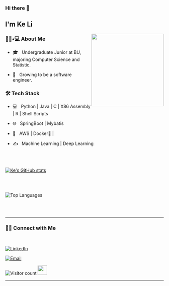 ### Hi there 👋<h2> I'm Ke Li</h2>

<img align='right' src="https://media.giphy.com/media/M9gbBd9nbDrOTu1Mqx/giphy.gif" width="230">

<h3> 👨🏻•💻 About Me </h3>



- 🎓 &nbsp; Undergraduate Junior at BU, majoring Computer Science and Statistic.

- 🌱 &nbsp; Growing to be a software engineer.




<h3>🛠 Tech Stack</h3>



- 💻 &nbsp; Python | Java | C | X86 Assembly | R | Shell Scripts

- 🌐 &nbsp; SpringBoot | Mybatis 

- 🔧 &nbsp; AWS | Docker🐳 |

- ✍️ &nbsp; Machine Learning | Deep Learning 

<br/><br/>

[![Ke's GitHub stats](https://github-readme-stats.vercel.app/api?username=like101101)](https://github.com/like101101/github-readme-stats)

<br/>

<br/>

![Top Languages](https://github-readme-stats.vercel.app/api/top-langs/?username=like101101&show_icons=true&exclude_repo=like101101.github.io)

<br><br>



<hr>



<h3> 🤝🏻 Connect with Me </h3>

<br>



<p align="center">

<a href="https://www.linkedin.com/in/ke-li-740ba3225/"><img alt="LinkedIn" src="https://img.shields.io/badge/LinkedIn-KeLi-blue?style=flat-square&logo=linkedin"></a>

<a href="mailto:likelike101101@gmail.com"><img alt="Email" src="https://img.shields.io/badge/Email-likelike101101@gmail.com-blue?style=flat-square&logo=gmail"></a>

</p>


![Visitor count](https://visitor-badge.laobi.icu/badge?page_id=like101101.like101101)   <img src="https://media.giphy.com/media/dxn6fRlTIShoeBr69N/giphy.gif" width="30">

<hr>


